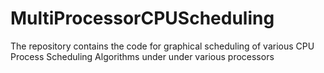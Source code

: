 # MultiProcessorCPUScheduling
The repository contains the code for graphical scheduling of various CPU Process Scheduling Algorithms under under various processors
